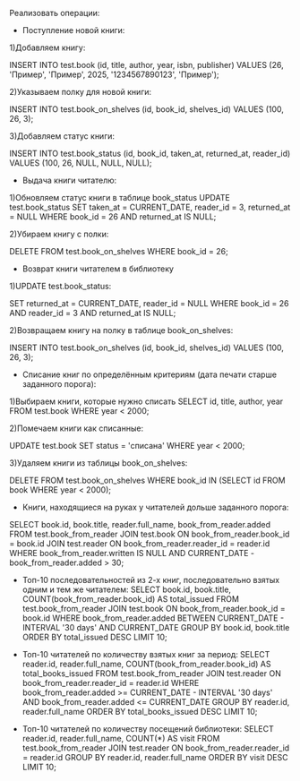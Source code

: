 Реализовать операции:

- Поступление новой книги:

1)Добавляем книгу:

INSERT INTO test.book (id, title, author, year, isbn, publisher) 
VALUES (26, 'Пример', 'Пример', 2025, '1234567890123', 'Пример');


2)Указываем полку для новой книги:

INSERT INTO test.book_on_shelves (id, book_id, shelves_id) 
VALUES (100, 26, 3);


3)Добавляем статус книги:

INSERT INTO test.book_status (id, book_id, taken_at, returned_at, reader_id)
VALUES (100, 26, NULL, NULL, NULL);


- Выдача книги читателю:

1)Обновляем статус книги в таблице book_status
UPDATE test.book_status
SET taken_at = CURRENT_DATE,
reader_id = 3,
returned_at = NULL
WHERE book_id = 26 AND returned_at IS NULL;


2)Убираем книгу с полки:

DELETE FROM test.book_on_shelves
WHERE book_id = 26;


- Возврат книги читателем в библиотеку

1)UPDATE test.book_status:

SET returned_at = CURRENT_DATE,
reader_id = NULL
WHERE book_id = 26 AND reader_id = 3 AND returned_at IS NULL;    


2)Возвращаем книгу на полку в таблице book_on_shelves:

INSERT INTO test.book_on_shelves (id, book_id, shelves_id)
VALUES (100, 26, 3);

- Списание книг по определённым критериям (дата печати старше заданного порога):


1)Выбираем книги, которые нужно списать
SELECT id, title, author, year
FROM test.book
WHERE year < 2000;


2)Помечаем книги как списанные:

UPDATE test.book
SET status = 'списана'
WHERE year < 2000;


3)Удаляем книги из таблицы book_on_shelves:

DELETE FROM test.book_on_shelves
WHERE book_id IN (SELECT id FROM book WHERE year < 2000);




- Книги, находящиеся на руках у читателей дольше заданного порога:

SELECT book.id, book.title, reader.full_name, book_from_reader.added
FROM test.book_from_reader
JOIN test.book ON book_from_reader.book_id = book.id
JOIN test.reader ON book_from_reader.reader_id = reader.id
WHERE book_from_reader.written IS NULL AND CURRENT_DATE - book_from_reader.added > 30; 


- Топ-10 последовательностей из 2-х книг, последовательно взятых одним и тем же читателем:
SELECT book.id, book.title, COUNT(book_from_reader.book_id) AS total_issued
FROM test.book_from_reader
JOIN test.book ON book_from_reader.book_id = book.id
WHERE book_from_reader.added BETWEEN CURRENT_DATE - INTERVAL '30 days' AND CURRENT_DATE
GROUP BY book.id, book.title
ORDER BY total_issued DESC
LIMIT 10;


- Топ-10 читателей по количеству взятых книг за период:
SELECT reader.id, reader.full_name, COUNT(book_from_reader.book_id) AS total_books_issued
FROM test.book_from_reader
JOIN test.reader ON book_from_reader.reader_id = reader.id
WHERE book_from_reader.added >= CURRENT_DATE - INTERVAL '30 days' AND book_from_reader.added <= CURRENT_DATE
GROUP BY reader.id, reader.full_name
ORDER BY total_books_issued DESC
LIMIT 10;


- Топ-10 читателей по количеству посещений библиотеки:
SELECT reader.id, reader.full_name, COUNT(*) AS visit
FROM test.book_from_reader 
JOIN test.reader ON book_from_reader.reader_id = reader.id
GROUP BY reader.id, reader.full_name
ORDER BY visit DESC
LIMIT 10;

